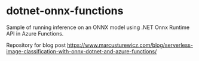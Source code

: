 # dotnet-onnx-functions

Sample of running inference on an ONNX model using .NET Onnx Runtime API in Azure Functions.

Repository for blog post https://www.marcusturewicz.com/blog/serverless-image-classification-with-onnx-dotnet-and-azure-functions/
